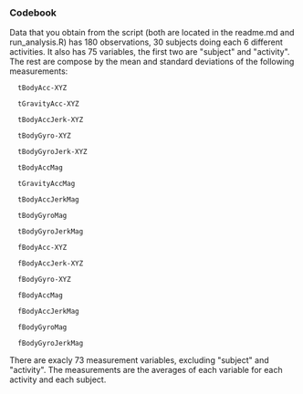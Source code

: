 ### Codebook ###

Data that you obtain from the script (both are located in the readme.md and run_analysis.R) has 180 observations, 30 subjects doing each 6 different activities. It also has 75 variables, the first two are "subject" and "activity". The rest are compose by the mean and standard deviations of the following measurements:

```
  tBodyAcc-XYZ

  tGravityAcc-XYZ

  tBodyAccJerk-XYZ

  tBodyGyro-XYZ

  tBodyGyroJerk-XYZ

  tBodyAccMag

  tGravityAccMag

  tBodyAccJerkMag

  tBodyGyroMag

  tBodyGyroJerkMag

  fBodyAcc-XYZ

  fBodyAccJerk-XYZ
  
  fBodyGyro-XYZ

  fBodyAccMag

  fBodyAccJerkMag

  fBodyGyroMag

  fBodyGyroJerkMag
  ```
  
There are exacly 73 measurement variables, excluding "subject" and "activity". The measurements are the averages of each variable for each activity and each subject.  
